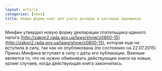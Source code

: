 ```yaml
---
layout: article
categories: [news]
title: Новые формы книг для учета доходов и расходов единщиков
---
```


Минфин утвердил новую форму декларации плательщика единого налога 
[http://zakon2.rada.gov.ua/laws/show/z0800-15](http://zakon2.rada.gov.ua/laws/show/z0800-15), 
которая еще не вступила в силу, так как не опубликована (по состоянию на 22.07.2015). 
Приказ Минфина вступает в силу с даты его публикации. Важным является то, что не нужно обменивать действующие книги на новые,
кроме случаев, когда действующая книга закончилась.
